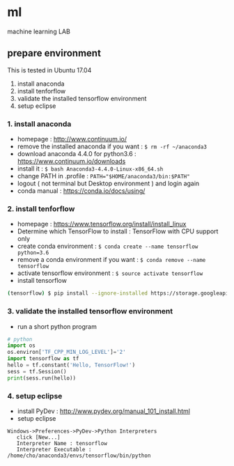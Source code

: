 # ml
machine learning LAB

## prepare environment

This is tested in Ubuntu 17.04
1. install anaconda
2. install tenforflow 
3. validate the installed tensorflow environment
4. setup eclipse

### 1. install anaconda
- homepage : http://www.continuum.io/
- remove the installed anaconda if you want : ```$ rm -rf ~/anaconda3```
- download anaconda 4.4.0 for python3.6 : https://www.continuum.io/downloads
- install it : ```$ bash Anaconda3-4.4.0-Linux-x86_64.sh```
- change PATH in .profile : ```PATH="$HOME/anaconda3/bin:$PATH"```
- logout ( not terminal but Desktop environment ) and login again
- conda manual : https://conda.io/docs/using/

### 2. install tenforflow 
- homepage : https://www.tensorflow.org/install/install_linux
- Determine which TensorFlow to install : TensorFlow with CPU support only
- create conda environment : ```$ conda create --name tensorflow python=3.6```
- remove a conda environment if you want : ```$ conda remove --name tensorflow```
- activate tensorflow environment : ```$ source activate tensorflow```
- install tensorflow 
```bash
(tensorflow) $ pip install --ignore-installed https://storage.googleapis.com/tensorflow/linux/cpu/tensorflow-1.2.1-cp36-cp36m-linux_x86_64.whl
```

### 3. validate the installed tensorflow environment
- run a short python program
```python
# python
import os
os.environ['TF_CPP_MIN_LOG_LEVEL']='2'
import tensorflow as tf
hello = tf.constant('Hello, TensorFlow!')
sess = tf.Session()
print(sess.run(hello))
```

### 4. setup eclipse
- install PyDev : http://www.pydev.org/manual_101_install.html
- setup eclipse
```
Windows->Preferences->PyDev->Python Interpreters
   click [New...]
   Interpreter Name : tensorflow
   Interpreter Executable : /home/cho/anaconda3/envs/tensorflow/bin/python
```
   
